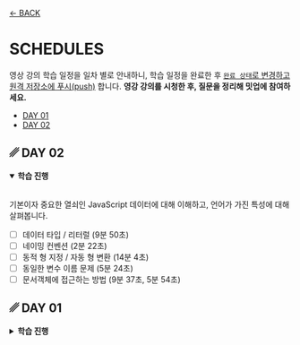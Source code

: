 [← BACK](../README.md)

# SCHEDULES

영상 강의 학습 일정을 일차 별로 안내하니, 학습 일정을 완료한 후 [`완료 상태`로 변경하고 원격 저장소에 푸시(push)](./tutorials/changeCompleteState.md) 합니다.
**영강 강의를 시청한 후, 질문을 정리해 밋업에 참여하세요.**

- [DAY 01](#-day-01)
- [DAY 02](#-day-02)

<!-- 일차 별 학습 진행 목표 -->

## ␥ DAY 02

<details open>
  <summary><b>학습 진행</b></summary>
  
  <br>기본이자 중요한 열쇠인 JavaScript 데이터에 대해 이해하고, 언어가 가진 특성에 대해 살펴봅니다.<br>

  - [ ]  데이터 타입 / 리터럴 (9분 50초)
  - [ ]  네이밍 컨벤션 (2분 22초)
  - [ ]  동적 형 지정 / 자동 형 변환 (14분 4초)
  - [ ]  동일한 변수 이름 문제 (5분 24초)
  - [ ]  문서객체에 접근하는 방법 (9분 37초, 5분 54초)
</details>


## ␥ DAY 01

<details>
  <summary><b>학습 진행</b></summary>

  <br>JavaScript를 시작하는 기초 내용을 다뤄봅니다.<br>

  - [x]  JavaScript란? (2분 41초)
  - [x]  최고의 교과서 (9분 8초)
  - [x]  워밍 업! - Console 패널 (2분 17초)
  - [x]  코멘트 / 디버깅 (4분 22초)
  - [x]  선언 / 할당 (14분 22초)
  - [x]  Start! 인터랙션 (5분 31초)

  **🍿 참고:** [CSS 변수(Variables, Custom Property)](./documents/css-variables.md)
</details>